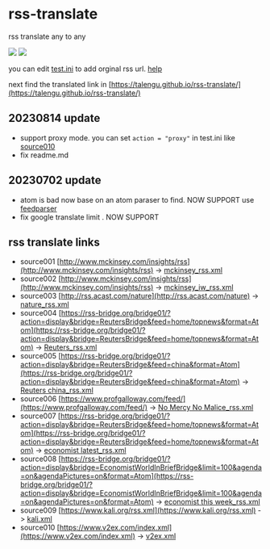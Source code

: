 # rss-translate

rss translate any to any

![](https://github.com/talengu/rss-translate/workflows/circle_translate/badge.svg)
![](https://github.com/talengu/rss-translate/workflows/Deploy/badge.svg)

you can edit [test.ini](https://github.com/talengu/rss-translate/edit/main/test.ini) to add orginal rss url. [help](https://github.com/talengu/rss-translate/issues/2)

next find the translated link in [https://talengu.github.io/rss-translate/](https://talengu.github.io/rss-translate/)

## 20230814 update
- support proxy mode. you can set `action = "proxy"` in test.ini like [source010](https://github.com/talengu/rss-translate/blob/f6648c5262f4fa0926310dbe43fff820bf727ac7/test.ini#L67)
- fix readme.md

## 20230702 update
- atom is bad now base on an atom paraser to find. NOW SUPPORT
        use [feedparser](https://pythonhosted.org/feedparser/)
- fix google translate limit . NOW SUPPORT

## rss translate links

 - source001 [http://www.mckinsey.com/insights/rss](http://www.mckinsey.com/insights/rss) -> [mckinsey_rss.xml](rss/mckinsey_rss.xml)
 - source002 [http://www.mckinsey.com/insights/rss](http://www.mckinsey.com/insights/rss) -> [mckinsey_iw_rss.xml](rss/mckinsey_iw_rss.xml)
 - source003 [http://rss.acast.com/nature](http://rss.acast.com/nature) -> [nature_rss.xml](rss/nature_rss.xml)
 - source004 [https://rss-bridge.org/bridge01/?action=display&bridge=ReutersBridge&feed=home/topnews&format=Atom](https://rss-bridge.org/bridge01/?action=display&bridge=ReutersBridge&feed=home/topnews&format=Atom) -> [Reuters_rss.xml](rss/Reuters_rss.xml)
 - source005 [https://rss-bridge.org/bridge01/?action=display&bridge=ReutersBridge&feed=china&format=Atom](https://rss-bridge.org/bridge01/?action=display&bridge=ReutersBridge&feed=china&format=Atom) -> [Reuters china_rss.xml](rss/Reuters%20china_rss.xml)
 - source006 [https://www.profgalloway.com/feed/](https://www.profgalloway.com/feed/) -> [No Mercy No Malice_rss.xml](rss/No%20Mercy%20No%20Malice_rss.xml)
 - source007 [https://rss-bridge.org/bridge01/?action=display&bridge=ReutersBridge&feed=home/topnews&format=Atom](https://rss-bridge.org/bridge01/?action=display&bridge=ReutersBridge&feed=home/topnews&format=Atom) -> [economist latest_rss.xml](rss/economist%20latest_rss.xml)
 - source008 [https://rss-bridge.org/bridge01/?action=display&bridge=EconomistWorldInBriefBridge&limit=100&agenda=on&agendaPictures=on&format=Atom](https://rss-bridge.org/bridge01/?action=display&bridge=EconomistWorldInBriefBridge&limit=100&agenda=on&agendaPictures=on&format=Atom) -> [economist this week_rss.xml](rss/economist%20this%20week_rss.xml)
 - source009 [https://www.kali.org/rss.xml](https://www.kali.org/rss.xml) -> [kali.xml](rss/kali.xml)
 - source010 [https://www.v2ex.com/index.xml](https://www.v2ex.com/index.xml) -> [v2ex.xml](rss/v2ex.xml)
